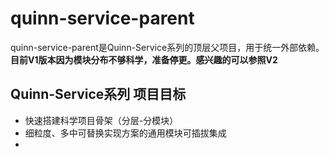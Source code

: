 # quinn-service-parent
quinn-service-parent是Quinn-Service系列的顶层父项目，用于统一外部依赖。  
**目前V1版本因为模块分布不够科学，准备停更。感兴趣的可以参照V2**  
  
## Quinn-Service系列 项目目标  
- 快速搭建科学项目骨架（分层-分模块）
- 细粒度、多中可替换实现方案的通用模块可插拔集成
- 
